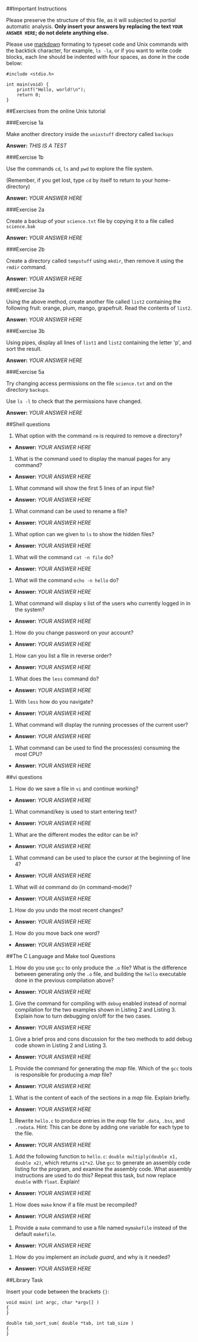 ##Important Instructions

Please preserve the structure of this file, as it will subjected to *partial*
automatic analysis. **Only insert your answers by replacing the text `YOUR ANSWER HERE`; do not delete anything else.** 

Please use [markdown](https://help.github.com/articles/markdown-basics) formating to typeset code and Unix commands with the backtick character, for example, `ls -la`, or if you want to write code blocks, each line should be indented with four spaces, as done in the code below:

    #include <stdio.h>
    
    int main(void) {
    	printf("Hello, world!\n");
    	return 0;
    }


##Exercises from the online Unix tutorial

###Exercise 1a

Make another directory inside the `unixstuff` directory called `backups`

**Answer:** *THIS IS A TEST*

###Exercise 1b

Use the commands `cd`, `ls` and `pwd` to explore the file system.

(Remember, if you get lost, type `cd` by itself to return to your home-directory)

**Answer:** *YOUR ANSWER HERE*

###Exercise 2a

Create a backup of your `science.txt` file by copying it to a file called `science.bak`

**Answer:** *YOUR ANSWER HERE*

###Exercise 2b

Create a directory called `tempstuff` using `mkdir`, then remove it using the `rmdir` command.

**Answer:** *YOUR ANSWER HERE*

###Exercise 3a

Using the above method, create another file called `list2` containing the following fruit: orange, plum, mango, grapefruit. Read the contents of `list2`.

**Answer:** *YOUR ANSWER HERE*

###Exercise 3b

Using pipes, display all lines of `list1` and `list2` containing the letter 'p', and sort the result.

**Answer:** *YOUR ANSWER HERE*

###Exercise 5a

Try changing access permissions on the file `science.txt` and on the directory `backups`.

Use `ls -l` to check that the permissions have changed.

**Answer:** *YOUR ANSWER HERE*

##Shell questions

1. What option with the command `rm` is required to remove a directory?
  - **Answer:** *YOUR ANSWER HERE*
1. What is the command used to display the manual pages for any command?
  - **Answer:** *YOUR ANSWER HERE*
1. What command will show the first 5 lines of an input file?
  - **Answer:** *YOUR ANSWER HERE*
1. What command can be used to rename a file?
  - **Answer:** *YOUR ANSWER HERE*
1. What option can we given to `ls` to show the hidden files?
  - **Answer:** *YOUR ANSWER HERE*
1. What will the command `cat -n file` do?
  - **Answer:** *YOUR ANSWER HERE*
1. What will the command `echo -n hello` do?
  - **Answer:** *YOUR ANSWER HERE*
1. What command will display s list of the users who currently logged in in the system?
  - **Answer:** *YOUR ANSWER HERE*
1. How do you change password on your account?
  - **Answer:** *YOUR ANSWER HERE*
1. How can you list a file in reverse order?
  - **Answer:** *YOUR ANSWER HERE*
1. What does the `less` command do?
  - **Answer:** *YOUR ANSWER HERE*
1. With `less` how do you navigate?
  - **Answer:** *YOUR ANSWER HERE*
1. What command will display the running processes of the current user?
  - **Answer:** *YOUR ANSWER HERE*
1. What command can be used to find the process(es) consuming the most CPU?
  - **Answer:** *YOUR ANSWER HERE*

##vi questions
1. How do we save a file in `vi` and continue working?
  - **Answer:** *YOUR ANSWER HERE*
1. What command/key is used to start entering text?
  - **Answer:** *YOUR ANSWER HERE*
1. What are the different modes the editor can be in?
  - **Answer:** *YOUR ANSWER HERE*
1. What command can be used to place the cursor at the beginning of line 4?
  - **Answer:** *YOUR ANSWER HERE*
1. What will `dd` command do (in command-mode)?
  - **Answer:** *YOUR ANSWER HERE*
1. How do you undo the most recent changes?
  - **Answer:** *YOUR ANSWER HERE*
1. How do you move back one word?
  - **Answer:** *YOUR ANSWER HERE*

##The C Language and Make tool Questions

1. How do you use `gcc` to only produce the `.o` file?  What is the difference between generating only the `.o` file, and building the `hello` executable done in the previous compilation above?
  - **Answer:** *YOUR ANSWER HERE*
1. Give the command for compiling with `debug` enabled instead of normal compilation for the two examples shown in Listing 2 and Listing 3. Explain how to turn debugging on/off for the two cases.
  - **Answer:** *YOUR ANSWER HERE*
1. Give a brief pros and cons discussion for the two methods to add debug code shown in Listing 2 and Listing 3.
  - **Answer:** *YOUR ANSWER HERE*
1. Provide the command for generating the *map* file. Which of the `gcc` tools is responsible for producing a *map* file?
  - **Answer:** *YOUR ANSWER HERE*
1. What is the content of each of the sections in a *map* file. Explain briefly.
  - **Answer:** *YOUR ANSWER HERE*
1. Rewrite `hello.c` to produce entries in the *map* file for `.data`, `.bss`, and `.rodata`. Hint: This can be done by adding one variable for each type to the file.
  - **Answer:** *YOUR ANSWER HERE*
1. Add the following function to `hello.c`: `double multiply(double x1, double x2)`, which returns `x1*x2`. Use `gcc` to generate an assembly code listing for the program, and examine the assembly code. What assembly instructions are used to do this? Repeat this task, but now replace `double` with `float`. Explain!
  - **Answer:** *YOUR ANSWER HERE*
1. How does `make` know if a file must be recompiled?
  - **Answer:** *YOUR ANSWER HERE*
1. Provide a `make` command to use a file named `mymakefile` instead of the default `makefile`.
  - **Answer:** *YOUR ANSWER HERE*
1. How do you implement an *include guard*, and why is it needed?
  - **Answer:** *YOUR ANSWER HERE*

##Library Task

Insert your code between the brackets `{}`:

    void main( int argc, char *argv[] )
	{
    }
    
	double tab_sort_sum( double *tab, int tab_size )
	{
	}


